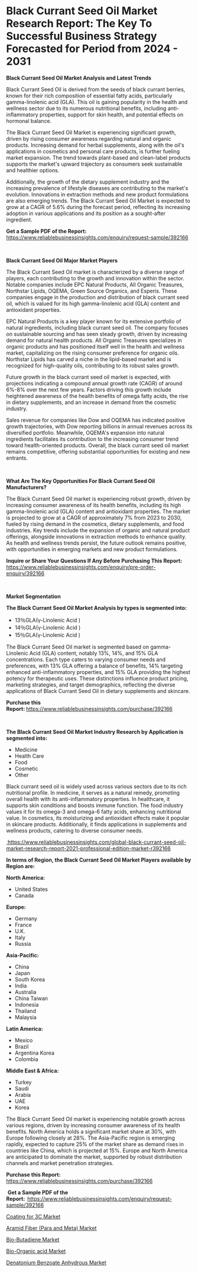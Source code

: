<p><h1>Black Currant Seed Oil Market Research Report: The Key To Successful Business Strategy Forecasted for Period from 2024 - 2031</h1></p><p><strong>Black Currant Seed Oil Market Analysis and Latest Trends</strong></p>
<p><p>Black Currant Seed Oil is derived from the seeds of black currant berries, known for their rich composition of essential fatty acids, particularly gamma-linolenic acid (GLA). This oil is gaining popularity in the health and wellness sector due to its numerous nutritional benefits, including anti-inflammatory properties, support for skin health, and potential effects on hormonal balance. </p><p>The Black Currant Seed Oil Market is experiencing significant growth, driven by rising consumer awareness regarding natural and organic products. Increasing demand for herbal supplements, along with the oil's applications in cosmetics and personal care products, is further fueling market expansion. The trend towards plant-based and clean-label products supports the market's upward trajectory as consumers seek sustainable and healthier options.</p><p>Additionally, the growth of the dietary supplement industry and the increasing prevalence of lifestyle diseases are contributing to the market's evolution. Innovations in extraction methods and new product formulations are also emerging trends. The Black Currant Seed Oil Market is expected to grow at a CAGR of 5.6% during the forecast period, reflecting its increasing adoption in various applications and its position as a sought-after ingredient.</p></p>
<p><strong>Get a Sample PDF of the Report:&nbsp;</strong> <a href="https://www.reliablebusinessinsights.com/enquiry/request-sample/392166?utm_campaign=1734&utm_medium=2&utm_source=Github&utm_content=ia&utm_term=26102024&utm_id=black-currant-seed-oil">https://www.reliablebusinessinsights.com/enquiry/request-sample/392166</a></p>
<p>&nbsp;</p>
<p><strong>Black Currant Seed Oil Major Market Players</strong></p>
<p><p>The Black Currant Seed Oil market is characterized by a diverse range of players, each contributing to the growth and innovation within the sector. Notable companies include EPC Natural Products, All Organic Treasures, Northstar Lipids, OQEMA, Green Source Organics, and Esperis. These companies engage in the production and distribution of black currant seed oil, which is valued for its high gamma-linolenic acid (GLA) content and antioxidant properties.</p><p>EPC Natural Products is a key player known for its extensive portfolio of natural ingredients, including black currant seed oil. The company focuses on sustainable sourcing and has seen steady growth, driven by increasing demand for natural health products. All Organic Treasures specializes in organic products and has positioned itself well in the health and wellness market, capitalizing on the rising consumer preference for organic oils. Northstar Lipids has carved a niche in the lipid-based market and is recognized for high-quality oils, contributing to its robust sales growth.</p><p>Future growth in the black currant seed oil market is expected, with projections indicating a compound annual growth rate (CAGR) of around 6%-8% over the next few years. Factors driving this growth include heightened awareness of the health benefits of omega fatty acids, the rise in dietary supplements, and an increase in demand from the cosmetic industry.</p><p>Sales revenue for companies like Dow and OQEMA has indicated positive growth trajectories, with Dow reporting billions in annual revenues across its diversified portfolio. Meanwhile, OQEMA's expansion into natural ingredients facilitates its contribution to the increasing consumer trend toward health-oriented products. Overall, the black currant seed oil market remains competitive, offering substantial opportunities for existing and new entrants.</p></p>
<p>&nbsp;</p>
<p><strong>What Are The Key Opportunities For Black Currant Seed Oil Manufacturers?</strong></p>
<p><p>The Black Currant Seed Oil market is experiencing robust growth, driven by increasing consumer awareness of its health benefits, including its high gamma-linolenic acid (GLA) content and antioxidant properties. The market is projected to grow at a CAGR of approximately 7% from 2023 to 2030, fueled by rising demand in the cosmetics, dietary supplements, and food industries. Key trends include the expansion of organic and natural product offerings, alongside innovations in extraction methods to enhance quality. As health and wellness trends persist, the future outlook remains positive, with opportunities in emerging markets and new product formulations.</p></p>
<p><strong>Inquire or Share Your Questions If Any Before Purchasing This Report:</strong> <a href="https://www.reliablebusinessinsights.com/enquiry/pre-order-enquiry/392166?utm_campaign=1734&utm_medium=2&utm_source=Github&utm_content=ia&utm_term=26102024&utm_id=black-currant-seed-oil">https://www.reliablebusinessinsights.com/enquiry/pre-order-enquiry/392166</a></p>
<p>&nbsp;</p>
<p><strong>Market Segmentation</strong></p>
<p><strong>The Black Currant Seed Oil Market Analysis by types is segmented into:</strong></p>
<p><ul><li>13％GLA(γ-Linolenic Acid )</li><li>14％GLA(γ-Linolenic Acid )</li><li>15％GLA(γ-Linolenic Acid )</li></ul></p>
<p><p>The Black Currant Seed Oil market is segmented based on gamma-Linolenic Acid (GLA) content, notably 13%, 14%, and 15% GLA concentrations. Each type caters to varying consumer needs and preferences, with 13% GLA offering a balance of benefits, 14% targeting enhanced anti-inflammatory properties, and 15% GLA providing the highest potency for therapeutic uses. These distinctions influence product pricing, marketing strategies, and target demographics, reflecting the diverse applications of Black Currant Seed Oil in dietary supplements and skincare.</p></p>
<p><strong>Purchase this Report:&nbsp;</strong><a href="https://www.reliablebusinessinsights.com/purchase/392166?utm_campaign=1734&utm_medium=2&utm_source=Github&utm_content=ia&utm_term=26102024&utm_id=black-currant-seed-oil">https://www.reliablebusinessinsights.com/purchase/392166</a></p>
<p>&nbsp;</p>
<p><strong>The Black Currant Seed Oil Market Industry Research by Application is segmented into:</strong></p>
<p><ul><li>Medicine</li><li>Health Care</li><li>Food</li><li>Cosmetic</li><li>Other</li></ul></p>
<p><p>Black currant seed oil is widely used across various sectors due to its rich nutritional profile. In medicine, it serves as a natural remedy, promoting overall health with its anti-inflammatory properties. In healthcare, it supports skin conditions and boosts immune function. The food industry values it for its omega-3 and omega-6 fatty acids, enhancing nutritional value. In cosmetics, its moisturizing and antioxidant effects make it popular in skincare products. Additionally, it finds applications in supplements and wellness products, catering to diverse consumer needs.</p></p>
<p><a href="https://www.reliablebusinessinsights.com/global-black-currant-seed-oil-market-research-report-2021-professional-edition-market-r392166?utm_campaign=1734&utm_medium=2&utm_source=Github&utm_content=ia&utm_term=26102024&utm_id=black-currant-seed-oil">&nbsp;https://www.reliablebusinessinsights.com/global-black-currant-seed-oil-market-research-report-2021-professional-edition-market-r392166</a></p>
<p><strong>In terms of Region, the Black Currant Seed Oil Market Players available by Region are:</strong></p>
<p>
    <p> <strong> North America: </strong>
        <ul>
            <li>United States</li>
            <li>Canada</li>
        </ul>
        </p> 
    <p> <strong> Europe: </strong>
        <ul>
            <li>Germany</li>
            <li>France</li>
            <li>U.K.</li>
            <li>Italy</li>
            <li>Russia</li>
        </ul>
        </p> 
    <p> <strong> Asia-Pacific: </strong>
        <ul>
            <li>China</li>
            <li>Japan</li>
            <li>South Korea</li>
            <li>India</li>
            <li>Australia</li>
            <li>China Taiwan</li>
            <li>Indonesia</li>
            <li>Thailand</li>
            <li>Malaysia</li>
        </ul>
        </p> 
    <p> <strong> Latin America: </strong>
        <ul>
            <li>Mexico</li>
            <li>Brazil</li>
            <li>Argentina Korea</li>
            <li>Colombia</li>
        </ul>
        </p> 
    <p> <strong> Middle East & Africa: </strong>
        <ul>
            <li>Turkey</li>
            <li>Saudi</li>
            <li>Arabia</li>
            <li>UAE</li>
            <li>Korea</li>
        </ul>
    </p>
    </p>
<p><p>The Black Currant Seed Oil market is experiencing notable growth across various regions, driven by increasing consumer awareness of its health benefits. North America holds a significant market share at 30%, with Europe following closely at 28%. The Asia-Pacific region is emerging rapidly, expected to capture 25% of the market share as demand rises in countries like China, which is projected at 15%. Europe and North America are anticipated to dominate the market, supported by robust distribution channels and market penetration strategies.</p></p>
<p><strong>Purchase this Report: </strong><a href="https://www.reliablebusinessinsights.com/purchase/392166?utm_campaign=1734&utm_medium=2&utm_source=Github&utm_content=ia&utm_term=26102024&utm_id=black-currant-seed-oil">https://www.reliablebusinessinsights.com/purchase/392166</a></p>
<p>&nbsp;<strong>Get a Sample PDF of the Report:&nbsp;&nbsp;</strong><a href="https://www.reliablebusinessinsights.com/enquiry/request-sample/392166?utm_campaign=1734&utm_medium=2&utm_source=Github&utm_content=ia&utm_term=26102024&utm_id=black-currant-seed-oil">https://www.reliablebusinessinsights.com/enquiry/request-sample/392166</a></p>
<p><strong></strong></p>
<p><p><a href="https://www.linkedin.com/pulse/coating-3c-market-revolution-size-share-emerging-trends-2024--eldxe?utm_campaign=1734&utm_medium=2&utm_source=Github&utm_content=ia&utm_term=26102024&utm_id=black-currant-seed-oil">Coating for 3C Market</a></p><p><a href="https://www.linkedin.com/pulse/global-aramid-fiber-para-meta-market-analysis-key-trends-0so7f?utm_campaign=1734&utm_medium=2&utm_source=Github&utm_content=ia&utm_term=26102024&utm_id=black-currant-seed-oil">Aramid Fiber (Para and Meta) Market</a></p><p><a href="https://www.linkedin.com/pulse/strategic-roadmap-success-global-bio-butadiene-market-ltnue?utm_campaign=1734&utm_medium=2&utm_source=Github&utm_content=ia&utm_term=26102024&utm_id=black-currant-seed-oil">Bio-Butadiene Market</a></p><p><a href="https://www.linkedin.com/pulse/bio-organic-acid-market-global-regional-analysis-f6mze?utm_campaign=1734&utm_medium=2&utm_source=Github&utm_content=ia&utm_term=26102024&utm_id=black-currant-seed-oil">Bio-Organic acid Market</a></p><p><a href="https://www.linkedin.com/pulse/denatonium-benzoate-anhydrous-market-evolution-global-trends-lsujc?utm_campaign=1734&utm_medium=2&utm_source=Github&utm_content=ia&utm_term=26102024&utm_id=black-currant-seed-oil">Denatonium Benzoate Anhydrous Market</a></p></p>